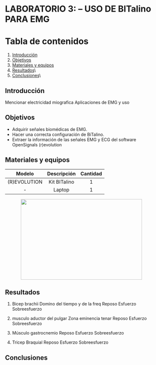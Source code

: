 # **LABORATORIO 3: – USO DE BITalino PARA EMG**
# **Tabla de contenidos**

1. [Introducción](#id1)
2. [Objetivos](#id2)
2. [Materiales y equipos](#id3)
3. [Resultados](#id4)\
4. [Conclusiones](#id5)\

## **Introducción** <a name="id1"></a>
Mencionar electricidad miografica
Aplicaciones de EMG y uso


## **Objetivos** <a name="id2"></a>

* Adquirir señales biomédicas de EMG.
* Hacer una correcta configuración de BiTalino.
* Extraer la información de las señales EMG y ECG del software OpenSignals (r)evolution

## **Materiales y equipos** <a name="id3"></a>
<div align="center">

|  **Modelo**  | **Descripción** | **Cantidad** |
|:------------:|:---------------:|:------------:|
| (R)EVOLUTION |   Kit BITalino  |       1      |
|       -      |      Laptop     |       1      |

</div>

<p align="justify">
<p align="center"><img src="/ISB/Laboratorios/Imagenes/Bitalino/working1.jpeg" width="400" height="266"></p>
</p>

## **Resultados** <a name="id4"></a>
1. Bicep brachii
Domino del tiempo y de la freq
Reposo
Esfuerzo
Sobreesfuerzo

2. musculo aductor del pulgar
Zona eminencia tenar
Reposo
Esfuerzo
Sobreesfuerzo

3. Músculo gastrocnemio
Reposo
Esfuerzo
Sobreesfuerzo

4. Tricep Braquial
Reposo
Esfuerzo
Sobreesfuerzo

## **Conclusiones** <a name="id4"></a>